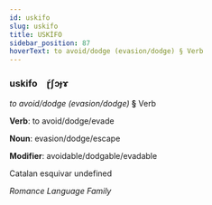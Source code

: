 ```yaml
---
id: uskifo
slug: uskifo
title: USKİFO
sidebar_position: 87
hoverText: to avoid/dodge (evasion/dodge) § Verb
---
```


### uskifo&emsp;<span kind="abugida">ɽ́ʃɔɟɤ</span>

*to avoid/dodge (evasion/dodge)* **§** Verb

**Verb**: to avoid/dodge/evade

**Noun**: evasion/dodge/escape

**Modifier**: avoidable/dodgable/evadable

Catalan esquivar undefined

*Romance Language Family*